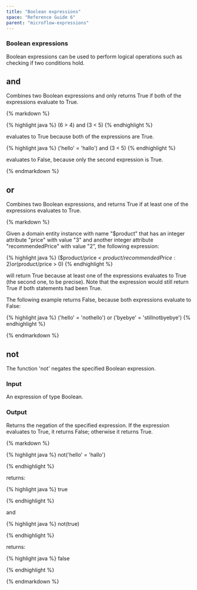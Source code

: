 ```yaml
---
title: "Boolean expressions"
space: "Reference Guide 6"
parent: "microflow-expressions"
---
```

### Boolean expressions



Boolean expressions can be used to perform logical operations such as checking if two conditions hold.

## and

Combines two Boolean expressions and only returns True if both of the expressions evaluate to True.

<div class="alert alert-info">{% markdown %}

{% highlight java %}
(6 > 4) and (3 < 5)
{% endhighlight %}

evaluates to True because both of the expressions are True.

{% highlight java %}
('hello' = 'hallo') and (3 < 5)
{% endhighlight %}

evaluates to False, because only the second expression is True.

{% endmarkdown %}</div>

## or

Combines two Boolean expressions, and returns True if at least one of the expressions evaluates to True.

<div class="alert alert-info">{% markdown %}

Given a domain entity instance with name "$product" that has an integer attribute "price" with value "3" and another integer attribute "recommendedPrice" with value "2", the following expression:

{% highlight java %}
($product/price < $product/recommendedPrice : 2) or ($product/price > 0)
{% endhighlight %}

will return True because at least one of the expressions evaluates to True (the second one, to be precise). Note that the expression would still return True if both statements had been True.

The following example returns False, because both expressions evaluate to False:

{% highlight java %}
('hello' = 'nothello') or ('byebye' = 'stillnotbyebye')
{% endhighlight %}

{% endmarkdown %}</div>

## not

The function 'not' negates the specified Boolean expression.

### Input

An expression of type Boolean.

### Output

Returns the negation of the specified expression. If the expression evaluates to True, it returns False; otherwise it returns True.

<div class="alert alert-info">{% markdown %}

{% highlight java %}
not('hello' = 'hallo')

{% endhighlight %}

returns:

{% highlight java %}
true

{% endhighlight %}

and

{% highlight java %}
not(true)

{% endhighlight %}

returns:

{% highlight java %}
false

{% endhighlight %}

{% endmarkdown %}</div>
